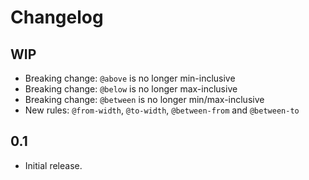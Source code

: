# Changelog

## WIP

* Breaking change: `@above` is no longer min-inclusive
* Breaking change: `@below` is no longer max-inclusive
* Breaking change: `@between` is no longer min/max-inclusive
* New rules: `@from-width`, `@to-width`, `@between-from` and `@between-to`

## 0.1

* Initial release.

